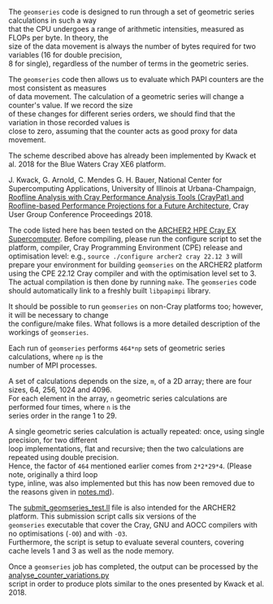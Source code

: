 The `geomseries` code is designed to run through a set of geometric series calculations in such a way<br>
that the CPU undergoes a range of arithmetic intensities, measured as FLOPs per byte. In theory, the<br>
size of the data movement is always the number of bytes required for two variables (16 for double precision,<br>
8 for single), regardless of the number of terms in the geometric series.

The `geomseries` code then allows us to evaluate which PAPI counters are the most consistent as measures<br>
of data movement. The calculation of a geometric series will change a counter's value. If we record the size<br>
of these changes for different series orders, we should find that the variation in those recorded values is<br>
close to zero, assuming that the counter acts as good proxy for data movement.

The scheme described above has already been implemented by Kwack et al. 2018 for the Blue Waters Cray XE6 platform.

J. Kwack, G. Arnold, C. Mendes G. H. Bauer, National Center for Supercomputing Applications, University of Illinois at Urbana-Champaign, [Roofline Analysis with Cray Performance Analysis Tools (CrayPat) and Roofline-based Performance Projections for a Future Architecture](https://bluewaters.ncsa.illinois.edu/liferay-content/document-library/content/BWsymposium_2018_CrayPAT_based_Roofline_Analysis_v02.pdf), Cray User Group Conference Proceedings 2018.

The code listed here has been tested on the [ARCHER2 HPE Cray EX Supercomputer](https://www.archer2.ac.uk/). Before compiling,
please run the configure script to set the platform, compiler, Cray Programming Environment (CPE) release and optimisation level:
e.g., `source ./configure archer2 cray 22.12 3` will prepare your environment for building `geomseries` on the ARCHER2 platform
using the CPE 22.12 Cray compiler and with the optimisation level set to 3. The actual compilation is then done by running `make`.
The `geomseries` code should automatically link to a freshly built `libpapimpi` library.

It should be possible to run `geomseries` on non-Cray platforms too; however, it will be necessary to change<br>
the configure/make files. What follows is a more detailed description of the workings of `geomseries`.

Each run of `geomseries` performs `464*np` sets of geometric series calculations, where `np` is the<br>
number of MPI processes.

A set of calculations depends on the size, `m`, of a 2D array; there are four sizes, 64, 256, 1024 and 4096.<br>
For each element in the array, `n` geometric series calculations are performed four times, where `n` is the<br>
series order in the range 1 to 29. 

A single geometric series calculation is actually repeated: once, using single precision, for two different<br>
loop implementations, flat and recursive; then the two calculations are repeated using double precision.<br>
Hence, the factor of `464` mentioned earlier comes from `2*2*29*4`. (Please note, originally a third loop<br>
type, inline, was also implemented but this has now been removed due to the reasons given in [notes.md](https://github.com/cresta-eu/papi_mpi_lib/blob/master/geomseries/notes.md)).

The [submit_geomseries_test.ll](https://github.com/cresta-eu/papi_mpi_lib/blob/master/geomseries/tests/archer2/submit_geomseries_test.ll) file is also intended for the ARCHER2 platform. This submission script calls six versions of the<br>
`geomseries` executable that cover the Cray, GNU and AOCC compilers with no optimisations (`-O0`) and with `-O3`.<br>
Furthermore, the script is setup to evaluate several counters, covering cache levels 1 and 3 as well as the node memory.

Once a `geomseries` job has completed, the output can be processed by the [analyse_counter_variations.py](https://github.com/cresta-eu/papi_mpi_lib/blob/master/geomseries/python/analyse_counter_variations.py)<br>
script in order to produce plots similar to the ones presented by Kwack et al. 2018.
